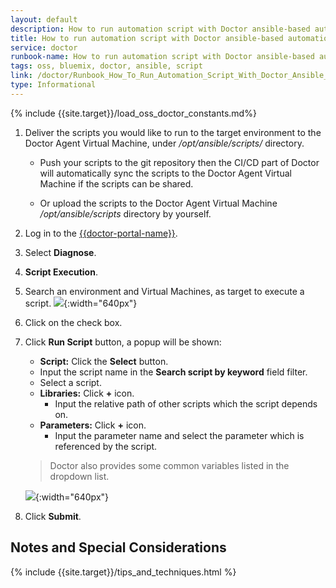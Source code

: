 ```yaml
---
layout: default
description: How to run automation script with Doctor ansible-based automation engine.
title: How to run automation script with Doctor ansible-based automation engine
service: doctor
runbook-name: How to run automation script with Doctor ansible-based automation engine
tags: oss, bluemix, doctor, ansible, script
link: /doctor/Runbook_How_To_Run_Automation_Script_With_Doctor_Ansible_Based_Automation_Engine.html
type: Informational
---
```


{% include {{site.target}}/load_oss_doctor_constants.md%}

1. Deliver the scripts you would like to run to the target environment to the Doctor Agent Virtual Machine, under _/opt/ansible/scripts/_ directory.    

   * Push your scripts to the git repository then the CI/CD part of Doctor will automatically sync the scripts to the Doctor Agent Virtual Machine if the scripts can be shared.

   * Or upload the scripts to the Doctor Agent Virtual Machine _/opt/ansible/scripts_ directory by yourself.   

2. Log in to the  [{{doctor-portal-name}}]({{doctor-portal-link}}).

3. Select **Diagnose**.

4. **Script Execution**.

5. Search an environment and Virtual Machines, as target to execute a script.
![]({{site.baseurl}}/docs/runbooks/doctor/images/doctor/script_execution/set_env_vm.png){:width="640px"}

6. Click on the check box.

7. Click **Run Script** button, a popup will be shown:

   * **Script:** Click the **Select** button.
   * Input the script name in the **Search script by keyword** field filter.
   * Select a script.
   * **Libraries:** Click **+** icon.
      - Input the relative path of other scripts which the script depends on.
   * **Parameters:** Click **+** icon.
      - Input the parameter name and select the parameter which is referenced by the script.
    > Doctor also provides some common variables listed in the dropdown list.

    ![]({{site.baseurl}}/docs/runbooks/doctor/images/doctor/script_execution/run_script.png){:width="640px"}  

8. Click **Submit**.

## Notes and Special Considerations

{% include {{site.target}}/tips_and_techniques.html %}
